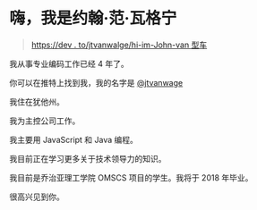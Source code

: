 # 嗨，我是约翰·范·瓦格宁

> [https://dev . to/jtvanwalge/hi-im-John-van 型车](https://dev.to/jtvanwage/hi-im-john-van-wagenen)

我从事专业编码工作已经 4 年了。

你可以在推特上找到我，我的名字是 [@jtvanwage](https://twitter.com/jtvanwage)

我住在犹他州。

我为主控公司工作。

我主要用 JavaScript 和 Java 编程。

我目前正在学习更多关于技术领导力的知识。

我目前是乔治亚理工学院 OMSCS 项目的学生。我将于 2018 年毕业。

很高兴见到你。